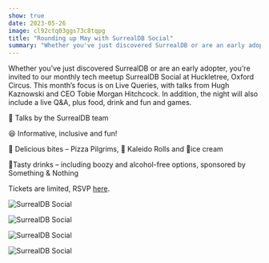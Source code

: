 ```yaml
---
show: true
date: 2023-05-26
image: cl92ctq03ggs73c8tqpg
title: "Rounding up May with SurrealDB Social"
summary: "Whether you've just discovered SurrealDB or are an early adopter, you're invited to our monthly tech meetup SurrealDB Social at Huckletree, Oxford Circus. This month’s focus is on Live Queries, with talks from Hugh Kaznowski and CEO Tobie Morgan Hitchcock,"
---
```


Whether you've just discovered SurrealDB or are an early adopter, you're invited to our monthly tech meetup SurrealDB Social at Huckletree, Oxford Circus. This month’s focus is on Live Queries, with talks from Hugh Kaznowski and CEO Tobie Morgan Hitchcock. In addition, the night will also include a live Q&A, plus food, drink and fun and games.

📣 Talks by the SurrealDB team

😆 Informative, inclusive and fun!

🍕 Delicious bites – Pizza Pilgrims, 🥗 Kaleido Rolls and 🍦ice cream

🍹Tasty drinks – including boozy and alcohol-free options, sponsored by Something & Nothing

Tickets are limited, RSVP [here](https://www.eventbrite.co.uk/e/surrealdb-social-live-queries-tech-meetup-tickets-620821061507?utm-campaign=social&utm-content=attendeeshare&utm-medium=discovery&utm-term=listing&utm-source=cp&aff=escb).

![SurrealDB Social](choshk58s1rs7380sf20)

![SurrealDB Social](choshk58s1rs7380sf2g)

![SurrealDB Social](choshk58s1rs7380sf30)

![SurrealDB Social](choshk58s1rs7380sf1g)